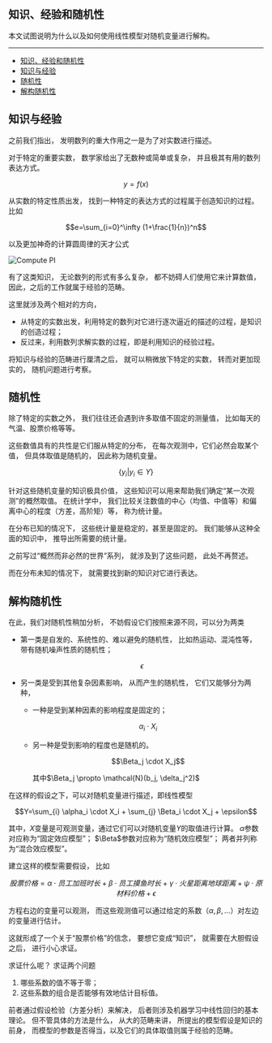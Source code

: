 ## 知识、经验和随机性

本文试图说明为什么以及如何使用线性模型对随机变量进行解构。

---

- [知识、经验和随机性](#知识经验和随机性)
- [知识与经验](#知识与经验)
- [随机性](#随机性)
- [解构随机性](#解构随机性)

## 知识与经验

之前我们指出，
发明数列的重大作用之一是为了对实数进行描述。

对于特定的重要实数，
数学家给出了无数种或简单或复杂，
并且极其有用的数列表达方式。

$$y=f(x)$$

从实数的特定性质出发，
找到一种特定的表达方式的过程属于创造知识的过程。
比如

$$e=\sum_{i=0}^\infty (1+\frac{1}{n})^n$$

以及更加神奇的计算圆周律的天才公式

![Compute PI](./compute-pi.png)

有了这类知识，
无论数列的形式有多么复杂，
都不妨碍人们使用它来计算数值，
因此，之后的工作就属于经验的范畴。

这里就涉及两个相对的方向，

- 从特定的实数出发，利用特定的数列对它进行逐次逼近的描述的过程，是知识的创造过程；
- 反过来，利用数列求解实数的过程，即是利用知识的经验过程。

将知识与经验的范畴进行厘清之后，
就可以稍微放下特定的实数，
转而对更加现实的，
随机问题进行考察。

## 随机性

除了特定的实数之外，
我们往往还会遇到许多取值不固定的测量值，
比如每天的气温、股票价格等等。

这些数值具有的共性是它们服从特定的分布，
在每次观测中，它们必然会取某个值，
但具体取值是随机的，
因此称为随机变量。

$$\{y_i|y_i \in Y\}$$

针对这些随机变量的知识极具价值，
这些知识可以用来帮助我们确定“某一次观测”的概然取值。
在统计学中，
我们比较关注数值的中心（均值、中值等）和偏离中心的程度（方差，高阶矩）等，
称为统计量。

在分布已知的情况下，
这些统计量是稳定的，甚至是固定的。
我们能够从这种全面的知识中，
推导出所需要的统计量。

之前写过“概然而非必然的世界”系列，
就涉及到了这些问题，
此处不再赘述。

而在分布未知的情况下，
就需要找到新的知识对它进行表达。

## 解构随机性

在此，我们对随机性稍加分析，
不妨假设它们按照来源不同，可以分为两类

- 第一类是自发的、系统性的、难以避免的随机性，
  比如热运动、混沌性等，
  带有随机噪声性质的随机性；

  $$\epsilon$$

- 另一类是受到其他复杂因素影响，
  从而产生的随机性，
  它们又能够分为两种，

  - 一种是受到某种因素的影响程度是固定的；

    $$\alpha_i \cdot X_i$$

  - 另一种是受到影响的程度也是随机的。

    $$\Beta_j \cdot X_j$$

    其中$\Beta_j \propto \mathcal{N}(b_j, \delta_j^2)$

在这样的假设之下，可以对随机变量进行描述，即线性模型

$$Y=\sum_{i} \alpha_i \cdot X_i + \sum_{j} \Beta_i \cdot X_j + \epsilon$$

其中，$X$变量是可观测变量，通过它们可以对随机变量$Y$的取值进行计算。
$\alpha$参数对应称为“固定效应模型”；
$\Beta$参数对应称为“随机效应模型”；
两者并列称为“混合效应模型”。

建立这样的模型需要假设，
比如

$$股票价格=\alpha \cdot 员工加班时长 + \beta \cdot 员工摸鱼时长 + \gamma \cdot 火星距离地球距离 + \psi \cdot 原材料价格 + \epsilon$$

方程右边的变量可以观测，
而这些观测值可以通过给定的系数（$\alpha, \beta, \dots$）对左边的变量进行估计。

这就形成了一个关于“股票价格”的信念，
要想它变成“知识”，
就需要在大胆假设之后，
进行小心求证。

求证什么呢？
求证两个问题

1. 哪些系数的值不等于零；
2. 这些系数的组合是否能够有效地估计目标值。

前者通过假设检验（方差分析）来解决，
后者则涉及机器学习中线性回归的基本理论。
但不管具体的方法是什么，
从大的范畴来讲，
所提出的模型假设是知识的前身，
而模型的参数是否得当，以及它们的具体取值则属于经验的范畴。
